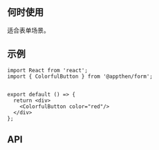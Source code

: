 ## 何时使用

适合表单场景。

## 示例

```tsx
import React from 'react';
import { ColorfulButton } from '@appthen/form';


export default () => {
  return <div>
    <ColorfulButton color="red"/>
  </div>
};
```

## API

<API hideTitle  src="@/components/colorful-button/colorful-button.tsx" />
